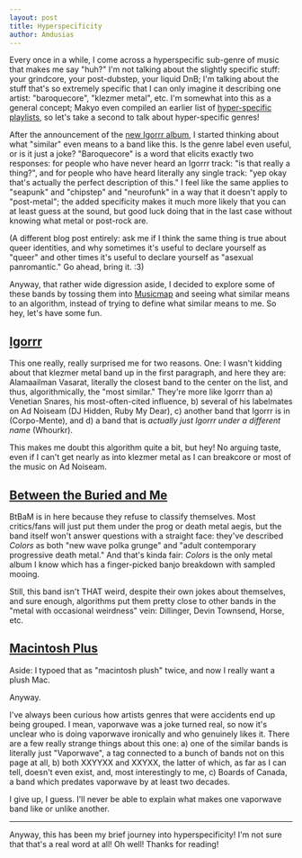 ```yaml
---
layout: post
title: Hyperspecificity
author: Amdusias
---
```


Every once in a while, I come across a hyperspecific sub-genre of music that makes me say "huh?" I'm not talking about the slightly specific stuff: your grindcore, your post-dubstep, your liquid DnB; I'm talking about the stuff that's so extremely specific that I can only imagine it describing one artist: "baroquecore", "klezmer metal", etc. I'm somewhat into this as a general concept; Makyo even compiled an earlier list of [hyper-specific playlists](http://strangeanimals.likingstrange.audio/2017/05/10/hyperspecific-playlists/), so let's take a second to talk about hyper-specific genres!

After the announcement of the [new Igorrr album](http://strangeanimals.likingstrange.audio/2017/04/13/igorrr/), I started thinking about what "similar" even means to a band like this. Is the genre label even useful, or is it just a joke? "Baroquecore" is a word that elicits exactly two responses: for people who have never heard an Igorrr track: "is that really a thing?", and for people who have heard literally any single track: "yep okay that's actually the perfect description of this." I feel like the same applies to "seapunk" and "chipstep" and "neurofunk" in a way that it doesn't apply to "post-metal"; the added specificity makes it much more likely that you can at least guess at the sound, but good luck doing that in the last case without knowing what metal or post-rock are.

(A different blog post entirely: ask me if I think the same thing is true about queer identities, and why sometimes it's useful to declare yourself as "queer" and other times it's useful to declare yourself as "asexual panromantic." Go ahead, bring it. :3)

Anyway, that rather wide digression aside, I decided to explore some of these bands by tossing them into [Musicmap](https://www.music-map.com/) and seeing what similar means to an algorithm, instead of trying to define what similar means to me. So hey, let's have some fun.

## [Igorrr](https://www.music-map.com/igorrr.html)

This one really, really surprised me for two reasons. One: I wasn't kidding about that klezmer metal band up in the first paragraph, and here they are: Alamaailman Vasarat, literally the closest band to the center on the list, and thus, algorithmically, the "most similar." They're more like Igorrr than a) Venetian Snares, his most-often-cited influence, b) several of his labelmates on Ad Noiseam (DJ Hidden, Ruby My Dear), c) another band that Igorrr is in (Corpo-Mente), and d) a band that is _actually just Igorrr under a different name_ (Whourkr).

This makes me doubt this algorithm quite a bit, but hey! No arguing taste, even if I can't get nearly as into klezmer metal as I can breakcore or most of the music on Ad Noiseam.

## [Between the Buried and Me](https://www.music-map.com/between+the+buried+and+me.html)

BtBaM is in here because they refuse to classify themselves. Most critics/fans will just put them under the prog or death metal aegis, but the band itself won't answer questions with a straight face: they've described _Colors_ as both "new wave polka grunge" and "adult contemporary progressive death metal." And that's kinda fair: _Colors_ is the only metal album I know which has a finger-picked banjo breakdown with sampled mooing.

Still, this band isn't THAT weird, despite their own jokes about themselves, and sure enough, algorithms put them pretty close to other bands in the "metal with occasional weirdness" vein: Dillinger, Devin Townsend, Horse, etc.

## [Macintosh Plus](https://www.music-map.com/macintosh+plus.html)

Aside: I typoed that as "macintosh plush" twice, and now I really want a plush Mac.

Anyway.

I've always been curious how artists genres that were accidents end up being grouped. I mean, vaporwave was a joke turned real, so now it's unclear who is doing vaporwave ironically and who genuinely likes it. There are a few really strange things about this one: a) one of the similar bands is literally just "Vaporwave", a tag connected to a bunch of bands not on this page at all, b) both XXYYXX and XXYXX, the latter of which, as far as I can tell, doesn't even exist, and, most interestingly to me, c) Boards of Canada, a band which predates vaporwave by at least two decades.

I give up, I guess. I'll never be able to explain what makes one vaporwave band like or unlike another.

-----

Anyway, this has been my brief journey into hyperspecificity! I'm not sure that that's a real word at all! Oh well! Thanks for reading!
